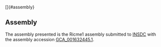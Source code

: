 []{#assembly}

Assembly
--------

The assembly presented is the Ricme1 assembly submitted to
[INSDC](http://www.insdc.org) with the assembly accession
[GCA\_001632445.1](http://www.ebi.ac.uk/ena/data/view/GCA_001632445.1).

